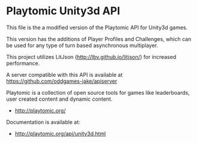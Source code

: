 # Playtomic Unity3d API

This file is the a modified version of the Playtomic API for Unity3d games.

This version has the additions of Player Profiles and Challenges, which can be used for any type of turn based asynchronous multiplayer.

This project utilizes LitJson (http://lbv.github.io/litjson/) for increased performance.

A server compatible with this API is available at https://github.com/oddgames-jake/apiserver

Playtomic is a collection of open source tools for games
like leaderboards, user created content and dynamic content.

  - http://playtomic.org/

Documentation is available at:

  - http://playtomic.org/api/unity3d.html
